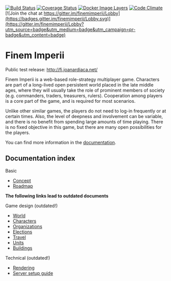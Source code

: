 [![Build Status](https://travis-ci.org/jardiacaj/finem_imperii.svg?branch=master)](https://travis-ci.org/jardiacaj/finem_imperii)
[![Coverage Status](https://coveralls.io/repos/github/jardiacaj/finem_imperii/badge.svg?branch=HEAD)](https://coveralls.io/github/jardiacaj/finem_imperii?branch=HEAD)
[![Docker Image Layers](https://images.microbadger.com/badges/image/jardiacaj/finem_imperii.svg)](https://microbadger.com/images/jardiacaj/finem_imperii)
[![Code Climate](https://codeclimate.com/github/jardiacaj/finem_imperii/badges/gpa.svg)](https://codeclimate.com/github/jardiacaj/finem_imperii)
[![Join the chat at https://gitter.im/finemimperii/Lobby](https://badges.gitter.im/finemimperii/Lobby.svg)](https://gitter.im/finemimperii/Lobby?utm_source=badge&utm_medium=badge&utm_campaign=pr-badge&utm_content=badge)

# Finem Imperii

Public test release: http://fi.joanardiaca.net/

Finem Imperii is a web-based role-strategy multiplayer game. Characters
are part of a long-lived open persistent world placed in the late
middle ages, where they will usually take the role of prominent members
of society (e.g. commanders, traders, treasurers, rulers). Cooperation
among players is a core part of the game, and is required for most
scenarios.

Unlike other similar games, the players do not need to log-in
frequently or at certain times. Also, the level of deepness and
involvement can be variable, and there is no benefit from spending
large amounts of time playing. There is no fixed objective in this
game, but there are many open possibilities for the players.

You can find more information in the [documentation][1].

## Documentation index

Basic
 - [Concept](https://github.com/jardiacaj/finem_imperii/blob/master/docs/1-concept.md)
 - [Roadmap](https://github.com/jardiacaj/finem_imperii/blob/master/docs/2-roadmap.md)

**The following links lead to outdated documents**

Game design (outdated!)
 - [World](https://github.com/jardiacaj/finem_imperii/blob/master/docs/3-world.md)
 - [Characters](https://github.com/jardiacaj/finem_imperii/blob/master/docs/3-characters.md)
 - [Organizations](https://github.com/jardiacaj/finem_imperii/blob/master/docs/3-organizations.md)
 - [Elections](https://github.com/jardiacaj/finem_imperii/blob/master/docs/3-elections.md)
 - [Travel](https://github.com/jardiacaj/finem_imperii/blob/master/docs/3-travel.md)
 - [Units](https://github.com/jardiacaj/finem_imperii/blob/master/docs/3-units.md)
 - [Buildings](https://github.com/jardiacaj/finem_imperii/blob/master/docs/3-buildings.md)

 Technical (outdated!)
 - [Rendering](https://github.com/jardiacaj/finem_imperii/blob/master/docs/4-rendering.md)
 - [Server setup guide](https://github.com/jardiacaj/finem_imperii/blob/master/docs/4-server_setup.md)


[1]: https://github.com/jardiacaj/finem_imperii/tree/master/docs
